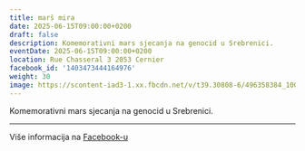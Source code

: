```yaml
---
title: marš mira
date: 2025-06-15T09:00:00+0200
draft: false
description: Komemorativni mars sjecanja na genocid u Srebrenici.
eventDate: 2025-06-15T09:00:00+0200
location: Rue Chasseral 3 2053 Cernier
facebook_id: '1403473444164976'
weight: 30
image: https://scontent-iad3-1.xx.fbcdn.net/v/t39.30808-6/496358384_1007574214836511_4806363768185633011_n.jpg?_nc_cat=102&ccb=1-7&_nc_sid=9e60e4&_nc_ohc=JgPZUkTIhLsQ7kNvwEBgaou&_nc_oc=AdkPKgEuixw8LSZRVKtMrbl3LF8jE-RVP5OTCtmO2JIgAvU3n4EbpVw3MGrwUZShxsg&_nc_zt=23&_nc_ht=scontent-iad3-1.xx&edm=ABTKTjYEAAAA&_nc_gid=y6BKEH7PRdSw8LJVpqO8fg&oh=00_AfR2Ob1bHBVYGx2Bt6rrajc-sPeIJY7y_kr-SPN9FE4bPA&oe=6873992E
---
```


Komemorativni mars sjecanja na genocid u Srebrenici.

---

Više informacija na [Facebook-u](https://facebook.com/events/1403473444164976)